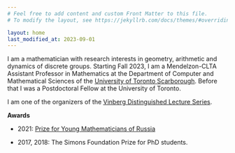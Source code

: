 ```yaml
---
# Feel free to add content and custom Front Matter to this file.
# To modify the layout, see https://jekyllrb.com/docs/themes/#overriding-theme-defaults

layout: home
last_modified_at: 2023-09-01
---
```


I am a mathematician with research interests in geometry, arithmetic and dynamics of discrete groups. Starting Fall 2023, I am a Mendelzon-CLTA Assistant Professor in Mathematics at the Department of Computer and Mathematical Sciences of the [University of Toronto Scarborough](https://www.utsc.utoronto.ca/cms/). Before that I was a Postdoctoral Fellow at the University of Toronto.

I am one of the organizers of the [Vinberg Distinguished Lecture Series](https://vinberg.combgeo.org/).

**Awards**

  - 2021: [Prize for Young Mathematicians of Russia](https://icm2022.org/blog/the-announcement-of-prize-for-young-russian-mathematicians-winners-among-young-scientists)

  - 2017, 2018: The Simons Foundation Prize for PhD students.


